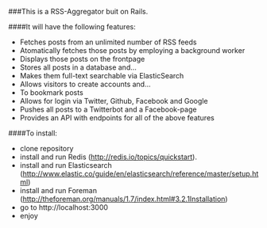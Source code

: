 ###This is a RSS-Aggregator buit on Rails.

####It will have the following features:
* Fetches posts from an unlimited number of RSS feeds
* Atomatically fetches those posts by employing a background worker
* Displays those posts on the frontpage
* Stores all posts in a database and...
* Makes them full-text searchable via ElasticSearch
* Allows visitors to create accounts and...
* To bookmark posts
* Allows for login via Twitter, Github, Facebook and Google
* Pushes all posts to a Twitterbot and a Facebook-page
* Provides an API with endpoints for all of the above features

####To install:
* clone repository
* install and run Redis (http://redis.io/topics/quickstart).
* install and run Elasticsearch (http://www.elastic.co/guide/en/elasticsearch/reference/master/setup.html)
* install and run Foreman (http://theforeman.org/manuals/1.7/index.html#3.2.1Installation)
* go to http://localhost:3000
* enjoy


